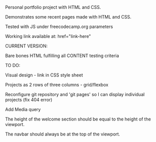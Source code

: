 Personal portfolio project with HTML and CSS.

Demonstrates some recent pages made with HTML and CSS.

Tested with JS under freecodecamp.org parameters

Working link available at: href="link-here"




CURRENT VERSION:

Bare bones HTML fulfilling all CONTENT testing criteria




TO DO:

Visual design - link in CSS style sheet

Projects as 2 rows of three columns - grid/flexbox

Reconfigure git repository and 'git pages' so I can display individual projects (fix 404 error)

Add Media query

The height of the welcome section should be equal to the height of the viewport.

The navbar should always be at the top of the viewport.
